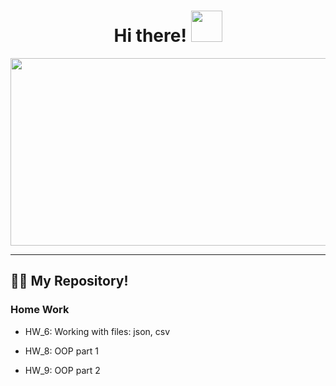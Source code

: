 <h1 align="center">
Hi there!
<img src="https://media.giphy.com/media/gM5qFksULw54NMWyry/giphy.gif" width="50px"/>
</h1>

<div id="header" align="center">
  <img src="https://media.giphy.com/media/RGRR5C5Pa5v0I/giphy.gif" width="1024" height="300"/>
</div>

---

##  :man_technologist: My Repository!
### Home Work

- HW_6: Working with files: json, csv

- HW_8: OOP part 1

- HW_9: OOP part 2
